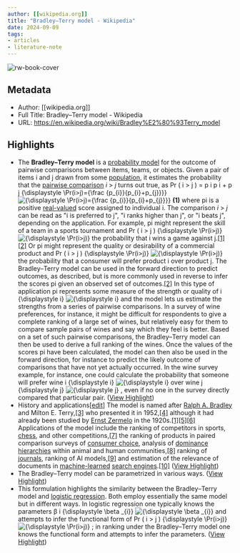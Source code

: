 ```yaml
---
author: [[wikipedia.org]]
title: "Bradley–Terry model - Wikipedia"
date: 2024-09-09
tags: 
- articles
- literature-note
---
```

![rw-book-cover](https://readwise-assets.s3.amazonaws.com/static/images/article1.be68295a7e40.png)

## Metadata
- Author: [[wikipedia.org]]
- Full Title: Bradley–Terry model - Wikipedia
- URL: https://en.wikipedia.org/wiki/Bradley%E2%80%93Terry_model

## Highlights
- The **Bradley–Terry model** is a [probability model](https://en.wikipedia.org/wiki/Probability_theory) for the outcome of pairwise comparisons between items, teams, or objects. Given a pair of items i and j drawn from some [population](https://en.wikipedia.org/wiki/Population_(statistics)), it estimates the probability that the [pairwise comparison](https://en.wikipedia.org/wiki/Pairwise_comparison_(psychology)) *i* > *j* turns out true, as
  Pr ( i > j ) = p i p i + p j {\displaystyle \Pr(i>j)={\frac {p_{i}}{p_{i}+p_{j}}}} ![{\displaystyle \Pr(i>j)={\frac {p_{i}}{p_{i}+p_{j}}}}](https://wikimedia.org/api/rest_v1/media/math/render/svg/f953148a0f92cc02ea507a9ff8620f12e8249d02) 
  **(1)**
  where pi is a positive [real-valued](https://en.wikipedia.org/wiki/Real_number) score assigned to individual i. The comparison *i* > *j* can be read as "i is preferred to j", "i ranks higher than j", or "i beats j", depending on the application.
  For example, pi might represent the skill of a team in a sports tournament and Pr ( i > j ) {\displaystyle \Pr(i>j)} ![{\displaystyle \Pr(i>j)}](https://wikimedia.org/api/rest_v1/media/math/render/svg/edc409d1eaaa34338dd2255f1a30dc55a9429487) the probability that i wins a game against j.[[1]](https://en.wikipedia.org/wiki/Bradley%E2%80%93Terry_model#cite_note-hunter-1)[[2]](https://en.wikipedia.org/wiki/Bradley%E2%80%93Terry_model#cite_note-agresti-2) Or pi might represent the quality or desirability of a commercial product and Pr ( i > j ) {\displaystyle \Pr(i>j)} ![{\displaystyle \Pr(i>j)}](https://wikimedia.org/api/rest_v1/media/math/render/svg/edc409d1eaaa34338dd2255f1a30dc55a9429487) the probability that a consumer will prefer product i over product j.
  The Bradley–Terry model can be used in the forward direction to predict outcomes, as described, but is more commonly used in reverse to infer the scores pi given an observed set of outcomes.[[2]](https://en.wikipedia.org/wiki/Bradley%E2%80%93Terry_model#cite_note-agresti-2) In this type of application pi represents some measure of the strength or quality of i {\displaystyle i} ![{\displaystyle i}](https://wikimedia.org/api/rest_v1/media/math/render/svg/add78d8608ad86e54951b8c8bd6c8d8416533d20) and the model lets us estimate the strengths from a series of pairwise comparisons. In a survey of wine preferences, for instance, it might be difficult for respondents to give a complete ranking of a large set of wines, but relatively easy for them to compare sample pairs of wines and say which they feel is better. Based on a set of such pairwise comparisons, the Bradley–Terry model can then be used to derive a full ranking of the wines.
  Once the values of the scores pi have been calculated, the model can then also be used in the forward direction, for instance to predict the likely outcome of comparisons that have not yet actually occurred. In the wine survey example, for instance, one could calculate the probability that someone will prefer wine i {\displaystyle i} ![{\displaystyle i}](https://wikimedia.org/api/rest_v1/media/math/render/svg/add78d8608ad86e54951b8c8bd6c8d8416533d20) over wine j {\displaystyle j} ![{\displaystyle j}](https://wikimedia.org/api/rest_v1/media/math/render/svg/2f461e54f5c093e92a55547b9764291390f0b5d0) , even if no one in the survey directly compared that particular pair. ([View Highlight](https://read.readwise.io/read/01j7awzrg3rf08tsfnpbwng76s))
- History and applications[[edit](https://en.wikipedia.org/w/index.php?title=Bradley%E2%80%93Terry_model&action=edit&section=1)]
  The model is named after [Ralph A. Bradley](https://en.wikipedia.org/wiki/Ralph_A._Bradley) and Milton E. Terry,[[3]](https://en.wikipedia.org/wiki/Bradley%E2%80%93Terry_model#cite_note-3) who presented it in 1952,[[4]](https://en.wikipedia.org/wiki/Bradley%E2%80%93Terry_model#cite_note-4) although it had already been studied by [Ernst Zermelo](https://en.wikipedia.org/wiki/Ernst_Zermelo) in the 1920s.[[1]](https://en.wikipedia.org/wiki/Bradley%E2%80%93Terry_model#cite_note-hunter-1)[[5]](https://en.wikipedia.org/wiki/Bradley%E2%80%93Terry_model#cite_note-zermelo-5)[[6]](https://en.wikipedia.org/wiki/Bradley%E2%80%93Terry_model#cite_note-6) Applications of the model include the ranking of competitors in sports, [chess](https://en.wikipedia.org/wiki/Chess_rating_system), and other competitions,[[7]](https://en.wikipedia.org/wiki/Bradley%E2%80%93Terry_model#cite_note-7) the ranking of products in paired comparison surveys of [consumer choice](https://en.wikipedia.org/wiki/Choice_modeling), analysis of [dominance hierarchies](https://en.wikipedia.org/wiki/Dominance_hierarchy) within animal and human communities,[[8]](https://en.wikipedia.org/wiki/Bradley%E2%80%93Terry_model#cite_note-8) ranking of [journals](https://en.wikipedia.org/wiki/Scientific_journal), ranking of AI models,[[9]](https://en.wikipedia.org/wiki/Bradley%E2%80%93Terry_model#cite_note-9) and estimation of the relevance of documents in [machine-learned](https://en.wikipedia.org/wiki/Learning_to_rank) [search engines](https://en.wikipedia.org/wiki/Search_engine).[[10]](https://en.wikipedia.org/wiki/Bradley%E2%80%93Terry_model#cite_note-10) ([View Highlight](https://read.readwise.io/read/01j7awzy6n63jcd4y7nz648we2))
- The Bradley–Terry model can be parametrized in various ways. ([View Highlight](https://read.readwise.io/read/01j7ax0mk5v3bfqx5rhdkdz11q))
- This formulation highlights the similarity between the Bradley–Terry model and [logistic regression](https://en.wikipedia.org/wiki/Logistic_regression). Both employ essentially the same model but in different ways. In logistic regression one typically knows the parameters β i {\displaystyle \beta _{i}} ![{\displaystyle \beta _{i}}](https://wikimedia.org/api/rest_v1/media/math/render/svg/f111c43e5cfce37bcffc6121a19b81c6efd825ed) and attempts to infer the functional form of Pr ( i > j ) {\displaystyle \Pr(i>j)} ![{\displaystyle \Pr(i>j)}](https://wikimedia.org/api/rest_v1/media/math/render/svg/edc409d1eaaa34338dd2255f1a30dc55a9429487) ; in ranking under the Bradley–Terry model one knows the functional form and attempts to infer the parameters. ([View Highlight](https://read.readwise.io/read/01j7ax0rdmmtkb7rz1jpg8rnx2))
